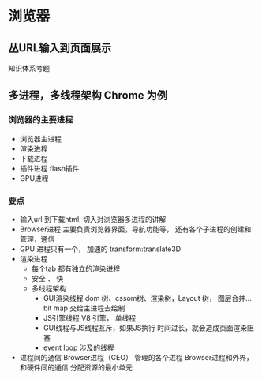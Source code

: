 # 浏览器
## 丛URL输入到页面展示
知识体系考题

## 多进程，多线程架构 Chrome 为例
### 浏览器的主要进程
- 浏览器主进程
- 渲染进程
- 下载进程
- 插件进程 flash插件 
- GPU进程
### 要点
- 输入url 到下载html, 切入对浏览器多进程的讲解
- Browser进程 主要负责浏览器界面，导航功能等，
    还有各个子进程的创建和管理，通信
- GPU 进程只有一个， 加速的
    transform:translate3D
- 渲染进程
    - 每个tab 都有独立的渲染进程
    - 安全 、 快
    - 多线程架构 
        - GUI渲染线程 dom 树、cssom树、渲染树，Layout 树， 图层合并...
        bit map  交给主进程去绘制
        - JS引擎线程 V8 引擎， 单线程 
        - GUI线程与JS线程互斥，如果JS执行
            时间过长，就会造成页面渲染阻塞
        - event loop 涉及的线程
- 进程间的通信 
    Browser进程（CEO） 管理的各个进程
    Browser进程和外界，和硬件间的通信 
    分配资源的最小单元

